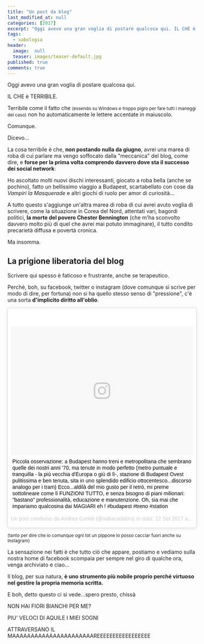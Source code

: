 ```yaml
---
title: "Un post da blog"
last_modified_at: null
categories: [2017]
excerpt: "Oggi avevo una gran voglia di postare qualcosa qui. IL CHE è TERRIBILE...."
tags:
  - xabologia
header:  
  image:  null
  teaser: images/teaser-default.jpg
published: true
comments: true
---
```


Oggi avevo una gran voglia di postare qualcosa qui.

IL CHE è TERRIBILE.

Terribile come il fatto che <small>(essendo su Windows e troppo pigro per fare tutti i maneggi del caso)</small> non ho automaticamente le lettere accentate in maiuscolo.

Comunque.

Dicevo...

La cosa terribile è che, **non postando nulla da giugno**, avrei una marea di roba di cui parlare ma vengo soffocato dalla "meccanica" del blog, come dire, e **forse per la prima volta comprendo davvero dove sta il successo dei social network**:

Ho ascoltato molti nuovi dischi interessanti, giocato a roba bella (anche se pochino), fatto un bellissimo viaggio a Budapest, scartabellato con cose da _Vampiri la Masquerade_ e altri giochi di ruolo per amor di curiosità...

A tutto questo s'aggiunge un'altra marea di roba di cui avrei avuto voglia di scrivere, come la situazione in Corea del Nord, attentati vari, bagordi politici, **la morte del povero Chester Bennington** (che m'ha sconvolto davvero molto più di quel che avrei mai potuto immaginare), il tutto condito precarietà diffusa e povertà cronica.

Ma insomma.

## La prigione liberatoria del blog

Scrivere qui spesso è faticoso e frustrante, anche se terapeutico.

Perché, boh, su facebook, twitter o instagram (dove comunque si scrive per modo di dire, per fortuna) non si ha quello stesso senso di "pressione", c'è una sorta **d'implicito diritto all'oblio**. 

<blockquote class="instagram-media" data-instgrm-captioned data-instgrm-version="7" style=" background:#FFF; border:0; border-radius:3px; box-shadow:0 0 1px 0 rgba(0,0,0,0.5),0 1px 10px 0 rgba(0,0,0,0.15); margin: 1px; max-width:658px; padding:0; width:99.375%; width:-webkit-calc(100% - 2px); width:calc(100% - 2px);"><div style="padding:8px;"> <div style=" background:#F8F8F8; line-height:0; margin-top:40px; padding:35.23148148148148% 0; text-align:center; width:100%;"> <div style=" background:url(data:image/png;base64,iVBORw0KGgoAAAANSUhEUgAAACwAAAAsCAMAAAApWqozAAAABGdBTUEAALGPC/xhBQAAAAFzUkdCAK7OHOkAAAAMUExURczMzPf399fX1+bm5mzY9AMAAADiSURBVDjLvZXbEsMgCES5/P8/t9FuRVCRmU73JWlzosgSIIZURCjo/ad+EQJJB4Hv8BFt+IDpQoCx1wjOSBFhh2XssxEIYn3ulI/6MNReE07UIWJEv8UEOWDS88LY97kqyTliJKKtuYBbruAyVh5wOHiXmpi5we58Ek028czwyuQdLKPG1Bkb4NnM+VeAnfHqn1k4+GPT6uGQcvu2h2OVuIf/gWUFyy8OWEpdyZSa3aVCqpVoVvzZZ2VTnn2wU8qzVjDDetO90GSy9mVLqtgYSy231MxrY6I2gGqjrTY0L8fxCxfCBbhWrsYYAAAAAElFTkSuQmCC); display:block; height:44px; margin:0 auto -44px; position:relative; top:-22px; width:44px;"></div></div> <p style=" margin:8px 0 0 0; padding:0 4px;"> <a href="https://www.instagram.com/p/BY8AIVjDRH1/" style=" color:#000; font-family:Arial,sans-serif; font-size:14px; font-style:normal; font-weight:normal; line-height:17px; text-decoration:none; word-wrap:break-word;" target="_blank">Piccola osservazione: a Budapest hanno treni e metropolitana che sembrano quelle dei nostri anni &#39;70, ma tenute in modo perfetto (metro puntuale e tranquilla - la più vecchia d&#39;Europa o giù di lì-, stazione di Budapest Ovest pulitissima e ben tenuta, sita in uno splendido edificio ottocentesco...discorso analogo per i tram) Ecco...aldilà del mio gusto per il retrò, mi preme sottolineare come lì FUNZIONI TUTTO, e senza bisogno di piani milionari: &#34;bastano&#34; professionalità, educazione e manutenzione. Oh, sia mai che impariamo qualcosina dai MAGIARI eh ! #budapest #treno #station</a></p> <p style=" color:#c9c8cd; font-family:Arial,sans-serif; font-size:14px; line-height:17px; margin-bottom:0; margin-top:8px; overflow:hidden; padding:8px 0 7px; text-align:center; text-overflow:ellipsis; white-space:nowrap;">Un post condiviso da Andrea Corinti (@xabacadabra) in data: <time style=" font-family:Arial,sans-serif; font-size:14px; line-height:17px;" datetime="2017-09-12T10:25:16+00:00">12 Set 2017 alle ore 03:25 PDT</time></p></div></blockquote>
<script async defer src="//platform.instagram.com/en_US/embeds.js"></script>

<small>(tanto per dire che io comunque ogni tot un pippone lo posso cacciar fuori anche su Instagram)</small>

La sensazione nei fatti è che tutto ciò che appare, postiamo e vediamo sulla nostra home di facebook scompaia per sempre nel giro di qualche ora, venga archiviato e ciao...

Il blog, per sua natura, **è uno strumento più nobile proprio perché virtuoso nel gestire la propria memoria scritta.**

E boh, detto questo ci si vede...spero presto, chissà

NON HAI FIORI BIANCHI PER ME?

PIU' VELOCI DI AQUILE I MIEI SOGNI 

ATTRAVERSANO IL MAAAAAAAAAAAAAAAAAAAAAAREEEEEEEEEEEEEEEEE